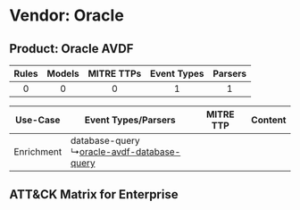 Vendor: Oracle
==============
Product: Oracle AVDF
--------------------
| Rules | Models | MITRE TTPs | Event Types | Parsers |
|:-----:|:------:|:----------:|:-----------:|:-------:|
|   0   |   0    |     0      |      1      |    1    |

|  Use-Case  | Event Types/Parsers    | MITRE TTP | Content    |
|:----------:| ---- | --------- | ---- |
| Enrichment |  database-query<br> ↳[oracle-avdf-database-query](Ps/pC_oracleavdfdatabasequery.md)<br> |    | [](RM/r_m_oracle_oracle_avdf_Enrichment.md) |

ATT&CK Matrix for Enterprise
----------------------------
